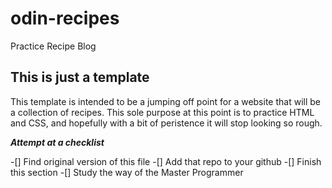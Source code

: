 # odin-recipes
Practice Recipe Blog

## This is just a template

This template is intended to be a jumping off point for a website that will 
be a collection of recipes. This sole purpose at this point is to practice
HTML and CSS, and hopefully with a bit of peristence it will stop looking
so rough.
 

***Attempt at a checklist***

-[] Find original version of this file 
-[] Add that repo to your github 
-[] Finish this section 
-[] Study the way of the Master Programmer
